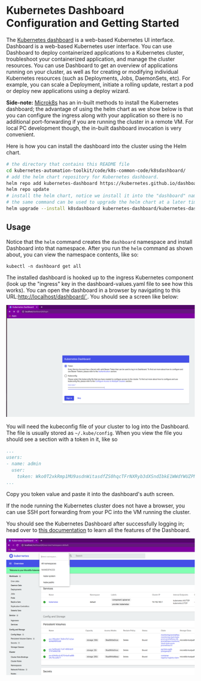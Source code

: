 # Kubernetes Dashboard Configuration and Getting Started


The [Kubernetes dashboard](https://kubernetes.io/docs/tasks/access-application-cluster/web-ui-dashboard/) is a web-based Kubernetes UI interface. Dashboard is a web-based Kubernetes user interface. You can use Dashboard to deploy containerized applications to a Kubernetes cluster, troubleshoot your containerized application, and manage the cluster resources. You can use Dashboard to get an overview of applications running on your cluster, as well as for creating or modifying individual Kubernetes resources (such as Deployments, Jobs, DaemonSets, etc). For example, you can scale a Deployment, initiate a rolling update, restart a pod or deploy new applications using a deploy wizard.

**Side-note:**  [Microk8s](https://microk8s.io/docs/addon-dashboard)  has an in-built methods to install the Kubernetes dashboard; the advantage of using the helm chart as we show below is that you can configure the ingress along with your application so there is no additional port-forwarding if you are running the cluster in a remote VM. For local PC development though, the in-built dashboard invocation is very convenient.

Here is how you can install the dashboard into the cluster using the Helm chart.

```bash
# the directory that contains this README file
cd kubernetes-automation-toolkit/code/k8s-common-code/k8sdashboard/
# add the helm chart repository for Kubernetes dashboard.
helm repo add kubernetes-dashboard https://kubernetes.github.io/dashboard/
helm repo update
# install the helm chart, notice we install it into the "dashboard" namespace
# the same command can be used to upgrade the helm chart at a later time as well
helm upgrade --install k8sdashboard kubernetes-dashboard/kubernetes-dashboard  -f ./dashboard-values.yaml --namespace dashboard --create-namespace
```

## Usage

Notice that the `helm` command creates the `dashboard` namespace and install Dashboard into that namespace. After you run the `helm` command as shown about, you can view the namespace contents, like so:

```
kubectl -n dashboard get all
```

The installed dashboard is hooked up to the ingress Kubernetes component (look up the "ingress" key in the dashboard-values.yaml file to see how this works). You can open the dashboard in a browser by navigating to this URL:[http://localhost/dashboard/`](http://localhost/dashboard/). You should see a screen like below:

![Kubernetes Dashboard Auth Screen](dashboard-auth-screen.png "Kubernetes Dashboard Auth Screen")

You will need the kubeconfig file of your cluster to log into the Dashboard. The file is usually stored as `~/.kube/config`.
When you view the file you should see a section with a token in it, like so

```yaml
...
users:
- name: admin
  user:
    token: Wko0T2xkRmp1MU9asdnWitasdfZS0hqcTFrNXRyb3dXSndIbkE1WWdYWUZPN2Uvbz0K
...
```

Copy you token value and paste it into the dashboard's auth screen.

If the node running the Kubernetes cluster does not have a browser, you can use SSH port forwarding from your PC into the VM running the cluster.

You should see the Kubernetes Dashboard after successfully logging in; head over to [this documentation](https://kubernetes.io/docs/tasks/access-application-cluster/web-ui-dashboard/) to learn all the features of the Dashboard.

![Kubernetes Dashboard Post-login](dashboard-successful-login.png "Kubernetes Dashboard Post-login")
